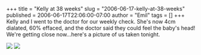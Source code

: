 +++
title = "Kelly at 38 weeks"
slug = "2006-06-17-kelly-at-38-weeks"
published = 2006-06-17T22:06:00-07:00
author = "Emil"
tags = []
+++
Kelly and I went to the doctor for our weekly check. She's now 4cm
dialated, 60% effaced, and the doctor said they could feel the baby's
head! We're getting close now...here's a picture of us taken tonight.  
  
[![](../images/thumbnails/2006-06-17-kelly-at-38-weeks-KellyAt38WeeksRedEyeRemoved1.jpg)](../images/2006-06-17-kelly-at-38-weeks-KellyAt38WeeksRedEyeRemoved1.jpg) [![](../images/2006-06-17-kelly-at-38-weeks-pbp.gif)](http://picasa.google.com/blogger/)
